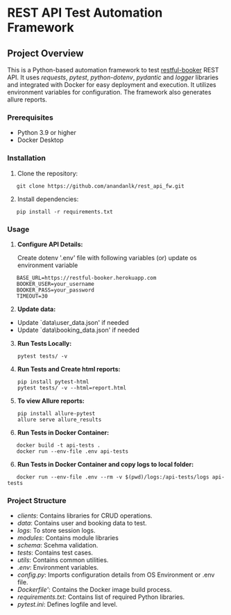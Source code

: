 # **REST API Test Automation Framework**

## **Project Overview**

This is a Python-based automation framework to test [restful-booker](https://restful-booker.herokuapp.com/apidoc/index.html) REST API. It uses _requests_, _pytest_, _python-dotenv_, _pydantic_ and _logger_ libraries and integrated with Docker for easy deployment and execution. It utilizes environment variables for configuration. The framework also generates allure reports.

### **Prerequisites**

- Python 3.9 or higher
- Docker Desktop

### **Installation**

1. Clone the repository:

```
   git clone https://github.com/anandanlk/rest_api_fw.git
```

2. Install dependencies:

```
   pip install -r requirements.txt
```

### **Usage**

1. **Configure API Details:**

   Create dotenv '.env' file with following variables (or) update os environment variable

```
   BASE_URL=https://restful-booker.herokuapp.com
   BOOKER_USER=your_username
   BOOKER_PASS=your_password
   TIMEOUT=30
```

2. **Update data:**

- Update `data\user_data.json' if needed
- Update `data\booking_data.json' if needed

3. **Run Tests Locally:**

   ```
   pytest tests/ -v
   ```

4. **Run Tests and Create html reports:**

   ```
   pip install pytest-html
   pytest tests/ -v --html=report.html
   ```

5. **To view Allure reports:**

   ```
   pip install allure-pytest
   allure serve allure_results
   ```

6. **Run Tests in Docker Container:**

```
   docker build -t api-tests .
   docker run --env-file .env api-tests
```

6. **Run Tests in Docker Container and copy logs to local folder:**

```
   docker run --env-file .env --rm -v $(pwd)/logs:/api-tests/logs api-tests
```

### **Project Structure**

- _clients_: Contains libraries for CRUD operations.
- _data_: Contains user and booking data to test.
- _logs_: To store session logs.
- _modules_: Contains module libraries
- _schema_: Scehma validation.
- _tests_: Contains test cases.
- _utils_: Contains common utilities.
- _.env_: Environment variables.
- _config.py_: Imports configuration details from OS Environment or .env file.
- _Dockerfile'_: Contains the Docker image build process.
- _requirements.txt_: Contains list of required Python libraries.
- _pytest.ini_: Defines logfile and level.
